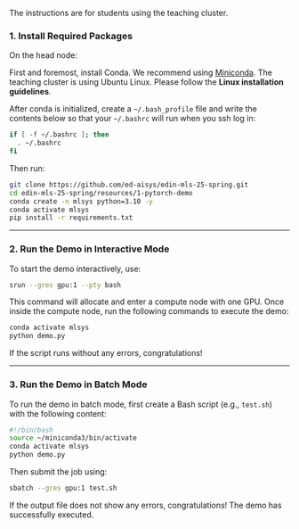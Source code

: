 The instructions are for students using the teaching cluster.
### **1. Install Required Packages**
On the head node: 

First and foremost, install Conda. We recommend using [Miniconda](https://docs.anaconda.com/miniconda/install/). The teaching cluster is using Ubuntu Linux. Please follow the **Linux installation guidelines**.

After conda is initialized, create a `~/.bash_profile` file and write the contents below so that your `~/.bashrc` will run when you ssh log in:
```bash
if [ -f ~/.bashrc ]; then
  . ~/.bashrc
fi
```
Then run:
```bash
git clone https://github.com/ed-aisys/edin-mls-25-spring.git
cd edin-mls-25-spring/resources/1-pytorch-demo
conda create -n mlsys python=3.10 -y
conda activate mlsys
pip install -r requirements.txt
```

---

### **2. Run the Demo in Interactive Mode**
To start the demo interactively, use:
```bash
srun --gres gpu:1 --pty bash
```

This command will allocate and enter a compute node with one GPU. Once inside the compute node, run the following commands to execute the demo:

```bash
conda activate mlsys
python demo.py
```

If the script runs without any errors, congratulations!

---

### **3. Run the Demo in Batch Mode**
To run the demo in batch mode, first create a Bash script (e.g., `test.sh`) with the following content:

```bash
#!/bin/bash
source ~/miniconda3/bin/activate
conda activate mlsys
python demo.py
```

Then submit the job using:
```bash
sbatch --gres gpu:1 test.sh
```

If the output file does not show any errors, congratulations! The demo has successfully executed.
